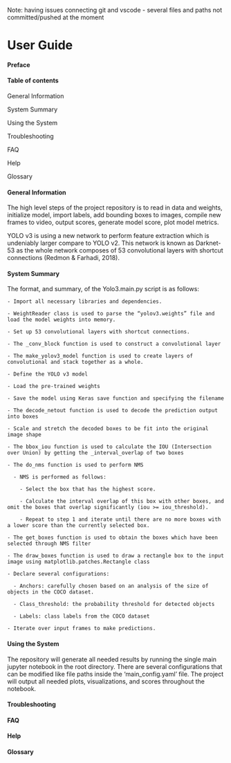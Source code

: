 Note: having issues connecting git and vscode - several files and paths not committed/pushed at the moment
# User Guide

#### Preface 

#### Table of contents 

  General Information 

  System Summary 

  Using the System 

  Troubleshooting  

  FAQ  

  Help   

  Glossary 

 

#### General Information 

  The high level steps of the project repository is to read in data and weights, initialize model, import labels, add bounding boxes to images, compile new frames to video, output scores, generate model score, plot model metrics. 

  YOLO v3 is using a new network to perform feature extraction which is undeniably larger compare to YOLO v2. This network is known as Darknet-53 as the whole network composes of 53 convolutional layers with shortcut connections (Redmon & Farhadi, 2018). 

#### System Summary 

  The format, and summary, of the Yolo3.main.py script is as follows: 

    - Import all necessary libraries and dependencies. 

    - WeightReader class is used to parse the “yolov3.weights” file and load the model weights into memory. 

    - Set up 53 convolutional layers with shortcut connections. 

    - The _conv_block function is used to construct a convolutional layer 

    - The make_yolov3_model function is used to create layers of convolutional and stack together as a whole. 

    - Define the YOLO v3 model 

    - Load the pre-trained weights  

    - Save the model using Keras save function and specifying the filename 

    - The decode_netout function is used to decode the prediction output into boxes 

    - Scale and stretch the decoded boxes to be fit into the original image shape 

    - The bbox_iou function is used to calculate the IOU (Intersection over Union) by getting the _interval_overlap of two boxes 

    - The do_nms function is used to perform NMS 

      - NMS is performed as follows: 

        - Select the box that has the highest score. 

        - Calculate the interval overlap of this box with other boxes, and omit the boxes that overlap significantly (iou >= iou_threshold). 

        - Repeat to step 1 and iterate until there are no more boxes with a lower score than the currently selected box.  

    - The get_boxes function is used to obtain the boxes which have been selected through NMS filter 

    - The draw_boxes function is used to draw a rectangle box to the input image using matplotlib.patches.Rectangle class 

    - Declare several configurations: 

      - Anchors: carefully chosen based on an analysis of the size of objects in the COCO dataset. 

      - Class_threshold: the probability threshold for detected objects 

      - Labels: class labels from the COCO dataset 

    - Iterate over input frames to make predictions. 

#### Using the System 

  The repository will generate all needed results by running the single main jupyter notebook in the root directory. There are several configurations that can be modified like file paths inside the ‘main_config.yaml’ file. The project will output all needed plots, visualizations, and scores throughout the notebook. 

#### Troubleshooting 

#### FAQ 

#### Help 

#### Glossary 
